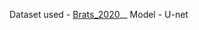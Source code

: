 Dataset used - [Brats_2020](https://www.kaggle.com/datasets/awsaf49/brats20-dataset-training-validation)__
Model - U-net
